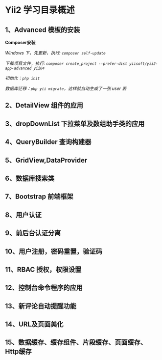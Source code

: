 Yii2 学习目录概述
===============================

1、Advanced 模板的安装
-------------------
**Composer安装**

_Windows 下，先更新，执行: `composer self-update`_

_下载项目文件，执行: `composer create_project --prefer-dist yiisoft/yii2-app-advanced yii04`_

_初始化：`php init`_

_数据库迁移：`php yii migrate`，这样就自动生成了一张 user 表_

2、DetailView 组件的应用
-------------------
3、dropDownList 下拉菜单及数组助手类的应用
-------------------
4、QueryBuilder 查询构建器
-------------------
5、GridView,DataProvider
-------------------
6、数据库搜索类
-------------------
7、Bootstrap 前端框架
-------------------
8、用户认证
-------------------
9、前后台认证分离
-------------------
10、用户注册，密码重置，验证码
-------------------
11、RBAC 授权，权限设置
-------------------
12、控制台命令程序的应用
-------------------
13、新评论自动提醒功能
-------------------
14、URL及页面美化
-------------------
15、数据缓存、缓存组件、片段缓存、页面缓存、Http缓存
-------------------